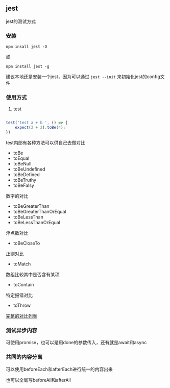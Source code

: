 ## jest

jest的测试方式

### 安装

`npm insall jest -D`

或

`npm install jest -g`

建议本地还是安装一个jest，因为可以通过 `jest --init` 来初始化jest的config文件

### 使用方式

1. test

``` javascript

test('test a + b ', () => {
    expect(2 + 2).toBe(4);
})

```

test内部有各种方法可以供自己去做对比

- toBe
- toEqual
- toBeNull
- toBeUndefined
- toBeDefined
- toBeTruthy
- toBeFalsy

数字的对比

- toBeGreaterThan
- toBeGreaterThanOrEqual
- toBeLessThan
- toBeLessThanOrEqual

浮点数对比

- toBeCloseTo

正则对比

- toMatch

数组比较其中是否含有某项

- toContain

特定报错对比

- toThrow

[完整的对比列表](https://jestjs.io/docs/zh-Hans/expect)

### 测试异步内容

可使用promise，也可以是用done的参数传入，还有就是await和async

### 共同的内容分离

可以使用beforeEach和afterEach进行统一的内容出来

也可以全局写beforeAll和afterAll